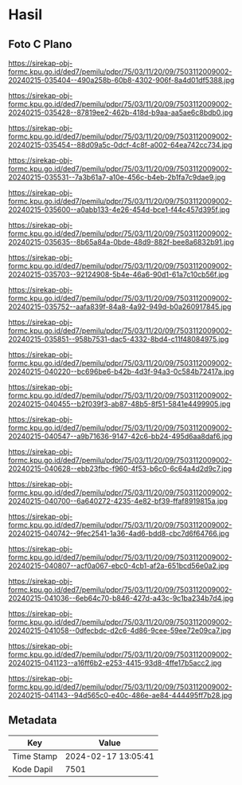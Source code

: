 # Hasil

## Foto C Plano

https://sirekap-obj-formc.kpu.go.id/ded7/pemilu/pdpr/75/03/11/20/09/7503112009002-20240215-035404--490a258b-60b8-4302-906f-8a4d01df5388.jpg

https://sirekap-obj-formc.kpu.go.id/ded7/pemilu/pdpr/75/03/11/20/09/7503112009002-20240215-035428--87819ee2-462b-418d-b9aa-aa5ae6c8bdb0.jpg

https://sirekap-obj-formc.kpu.go.id/ded7/pemilu/pdpr/75/03/11/20/09/7503112009002-20240215-035454--88d09a5c-0dcf-4c8f-a002-64ea742cc734.jpg

https://sirekap-obj-formc.kpu.go.id/ded7/pemilu/pdpr/75/03/11/20/09/7503112009002-20240215-035531--7a3b61a7-a10e-456c-b4eb-2b1fa7c9dae9.jpg

https://sirekap-obj-formc.kpu.go.id/ded7/pemilu/pdpr/75/03/11/20/09/7503112009002-20240215-035600--a0abb133-4e26-454d-bce1-f44c457d395f.jpg

https://sirekap-obj-formc.kpu.go.id/ded7/pemilu/pdpr/75/03/11/20/09/7503112009002-20240215-035635--8b65a84a-0bde-48d9-882f-bee8a6832b91.jpg

https://sirekap-obj-formc.kpu.go.id/ded7/pemilu/pdpr/75/03/11/20/09/7503112009002-20240215-035703--92124908-5b4e-46a6-90d1-61a7c10cb56f.jpg

https://sirekap-obj-formc.kpu.go.id/ded7/pemilu/pdpr/75/03/11/20/09/7503112009002-20240215-035752--aafa839f-84a8-4a92-949d-b0a260917845.jpg

https://sirekap-obj-formc.kpu.go.id/ded7/pemilu/pdpr/75/03/11/20/09/7503112009002-20240215-035851--958b7531-dac5-4332-8bd4-c11f48084975.jpg

https://sirekap-obj-formc.kpu.go.id/ded7/pemilu/pdpr/75/03/11/20/09/7503112009002-20240215-040220--bc696be6-b42b-4d3f-94a3-0c584b72417a.jpg

https://sirekap-obj-formc.kpu.go.id/ded7/pemilu/pdpr/75/03/11/20/09/7503112009002-20240215-040455--b2f039f3-ab87-48b5-8f51-5841e4499905.jpg

https://sirekap-obj-formc.kpu.go.id/ded7/pemilu/pdpr/75/03/11/20/09/7503112009002-20240215-040547--a9b71636-9147-42c6-bb24-495d6aa8daf6.jpg

https://sirekap-obj-formc.kpu.go.id/ded7/pemilu/pdpr/75/03/11/20/09/7503112009002-20240215-040628--ebb23fbc-f960-4f53-b6c0-6c64a4d2d9c7.jpg

https://sirekap-obj-formc.kpu.go.id/ded7/pemilu/pdpr/75/03/11/20/09/7503112009002-20240215-040700--6a640272-4235-4e82-bf39-ffaf8919815a.jpg

https://sirekap-obj-formc.kpu.go.id/ded7/pemilu/pdpr/75/03/11/20/09/7503112009002-20240215-040742--9fec2541-1a36-4ad6-bdd8-cbc7d6f64766.jpg

https://sirekap-obj-formc.kpu.go.id/ded7/pemilu/pdpr/75/03/11/20/09/7503112009002-20240215-040807--acf0a067-ebc0-4cb1-af2a-651bcd56e0a2.jpg

https://sirekap-obj-formc.kpu.go.id/ded7/pemilu/pdpr/75/03/11/20/09/7503112009002-20240215-041036--6eb64c70-b846-427d-a43c-9c1ba234b7d4.jpg

https://sirekap-obj-formc.kpu.go.id/ded7/pemilu/pdpr/75/03/11/20/09/7503112009002-20240215-041058--0dfecbdc-d2c6-4d86-9cee-59ee72e09ca7.jpg

https://sirekap-obj-formc.kpu.go.id/ded7/pemilu/pdpr/75/03/11/20/09/7503112009002-20240215-041123--a16ff6b2-e253-4415-93d8-4ffe17b5acc2.jpg

https://sirekap-obj-formc.kpu.go.id/ded7/pemilu/pdpr/75/03/11/20/09/7503112009002-20240215-041143--94d565c0-e40c-486e-ae84-444495ff7b28.jpg


## Metadata

| Key        | Value               |
| ---------- | ------------------- |
| Time Stamp | 2024-02-17 13:05:41 |
| Kode Dapil | 7501                |



